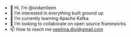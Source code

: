 - 👋 Hi, I’m @ividamileen
- 👀 I’m interested in everything built ground up
- 🌱 I’m currently learning Apache Kafka
- 💞️ I’m looking to collaborate on open source frameworks
- 📫 How to reach me neelima.divi@gmail.com

<!---
ividamileen/ividamileen is a ✨ special ✨ repository because its `README.md` (this file) appears on your GitHub profile.
You can click the Preview link to take a look at your changes.
--->
